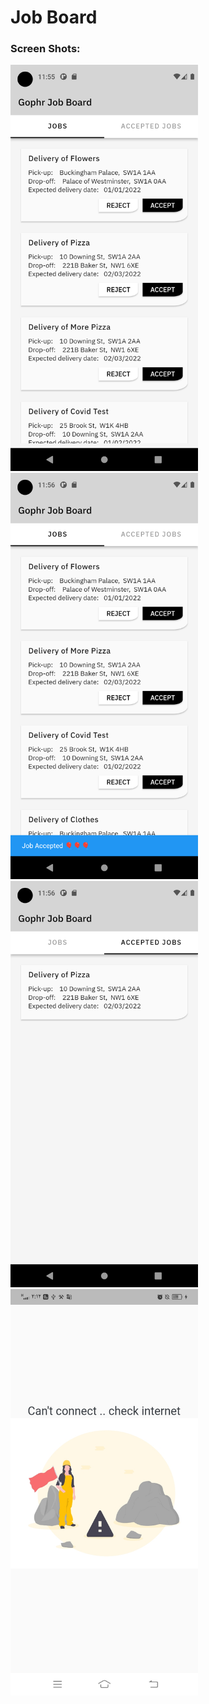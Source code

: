 # Job Board


### Screen Shots:
<img src="screen_shots/image1.png" width="300" height="650"> <img src="screen_shots/image2.png" width="300" height="650">
<img src="screen_shots/image3.png" width="300" height="650"> <img src="screen_shots/image4.jpg" width="300" height="650">
